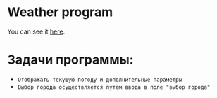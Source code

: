 # Weather program
You can see it [here]( https://askashin.github.io/weather_program/).

Задачи программы:
====
* `Отображать текущую погоду и дополнительные параметры`
* `Выбор города осуществляется путем ввода в поле "выбор города"`
